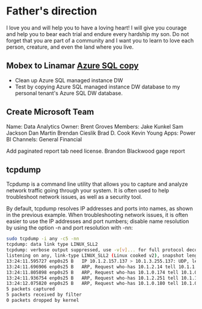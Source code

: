 # Father's direction

I love you and will help you to have a loving heart!  I will give you courage and help you to bear each trial and endure every hardship my son.  Do not forget that you are part of a community and I want you to learn to love each person, creature, and even the land where you live.

## Mobex to Linamar **[Azure SQL copy](https://techcommunity.microsoft.com/t5/azure-database-support-blog/how-to-copy-azure-sql-database-to-a-different-subscription-and/ba-p/3965985)**

- Clean up Azure SQL managed instance DW
- Test by copying Azure SQL managed instance DW database to my personal tenant's Azure SQL DW database.

## Create Microsoft Team

Name: Data Analytics
Owner: Brent Groves
Members:
Jake Kunkel
Sam Jackson
Dan Martin
Brendan Cieslik
Brad D. Cook
Kevin Young
Apps: Power BI
Channels:
General
Financial

Add paginated report tab need license.
Brandon Blackwood gage report

## tcpdump

Tcpdump is a command line utility that allows you to capture and analyze network traffic going through your system. It is often used to help troubleshoot network issues, as well as a security tool.

By default, tcpdump resolves IP addresses and ports into names, as shown in the previous example. When troubleshooting network issues, it is often easier to use the IP addresses and port numbers; disable name resolution by using the option -n and port resolution with -nn:

```bash
sudo tcpdump -i any -c5 -nn
tcpdump: data link type LINUX_SLL2
tcpdump: verbose output suppressed, use -v[v]... for full protocol decode
listening on any, link-type LINUX_SLL2 (Linux cooked v2), snapshot length 262144 bytes
13:24:11.595727 enp0s25 B   IP 10.1.2.157.137 > 10.1.3.255.137: UDP, length 50
13:24:11.696906 enp0s25 B   ARP, Request who-has 10.1.2.14 tell 10.1.1.205, length 46
13:24:11.805898 enp0s25 B   ARP, Request who-has 10.1.0.174 tell 10.1.0.150, length 46
13:24:11.936754 enp0s25 B   ARP, Request who-has 10.1.2.251 tell 10.1.1.205, length 46
13:24:12.075820 enp0s25 B   ARP, Request who-has 10.1.0.180 tell 10.1.0.150, length 46
5 packets captured
5 packets received by filter
0 packets dropped by kernel
```
